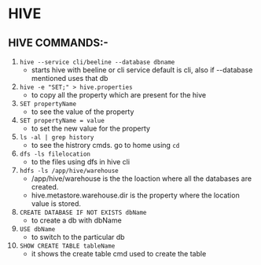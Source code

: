 # HIVE

## HIVE COMMANDS:-

1. `hive --service cli/beeline --database dbname`
   - starts hive with beeline or cli service default is cli, also if --database mentioned uses that db
2. `hive -e "SET;" > hive.properties`
   - to copy all the property which are present for the hive
3. `SET propertyName`
   - to see the value of the property
4. `SET propertyName = value`
   - to set the new value for the property
5. `ls -al | grep history`
   - to see the histrory cmds. go to home using `cd`
6. `dfs -ls filelocation`
   - to the files using dfs in hive cli
7. `hdfs -ls /app/hive/warehouse`
   - /app/hive/warehouse is the the loaction where all the databases are created.
   - hive.metastore.warehouse.dir is the property where the location value is stored.
8. `CREATE DATABASE IF NOT EXISTS dbName`
   - to create a db with dbName
9. `USE dbName`
   - to switch to the particular db
10. `SHOW CREATE TABLE tableName`
    - it shows the create table cmd used to create the table

